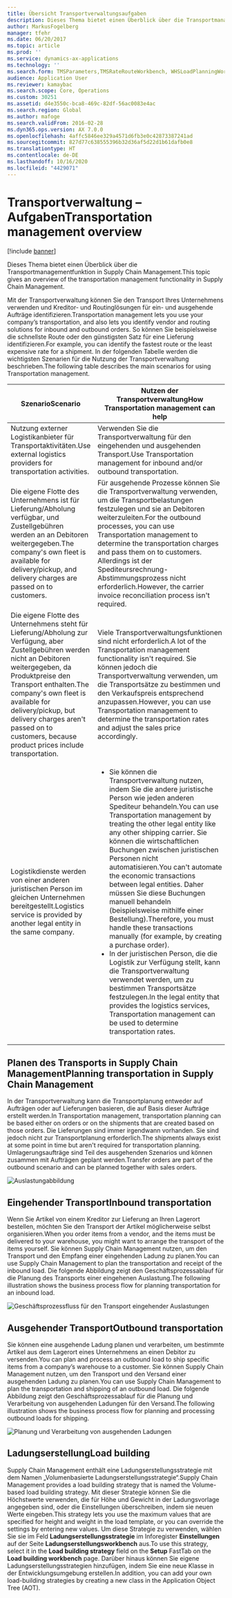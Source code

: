 ```yaml
---
title: Übersicht Transportverwaltungsaufgaben
description: Dieses Thema bietet einen Überblick über die Transportmanagementfunktion in Supply Chain Management.
author: MarkusFogelberg
manager: tfehr
ms.date: 06/20/2017
ms.topic: article
ms.prod: ''
ms.service: dynamics-ax-applications
ms.technology: ''
ms.search.form: TMSParameters,TMSRateRouteWorkbench, WHSLoadPlanningWorkbench, TMSLoadBuildTemplateApply, WHSLoadTemplate, TMSTransportationStatus, TMSLoadSeal, TMSLoadBuildProposal, TMSLoadBuildWorkbench, TMSLoadBuildStrategy, TMSLoadBuildStrategyAttributeValue
audience: Application User
ms.reviewer: kamaybac
ms.search.scope: Core, Operations
ms.custom: 30251
ms.assetid: d4e3550c-bca8-469c-82df-56ac0083e4ac
ms.search.region: Global
ms.author: mafoge
ms.search.validFrom: 2016-02-28
ms.dyn365.ops.version: AX 7.0.0
ms.openlocfilehash: 4affc5846ee329a4571d6fb3e0c42873387241ad
ms.sourcegitcommit: 827d77c638555396b32d36af5d22d1b61dafb0e8
ms.translationtype: HT
ms.contentlocale: de-DE
ms.lasthandoff: 10/16/2020
ms.locfileid: "4429071"
---
```

# <a name="transportation-management-overview"></a><span data-ttu-id="45636-103">Transportverwaltung – Aufgaben</span><span class="sxs-lookup"><span data-stu-id="45636-103">Transportation management overview</span></span>

[!include [banner](../includes/banner.md)]

<span data-ttu-id="45636-104">Dieses Thema bietet einen Überblick über die Transportmanagementfunktion in Supply Chain Management.</span><span class="sxs-lookup"><span data-stu-id="45636-104">This topic gives an overview of the transportation management functionality in Supply Chain Management.</span></span>

<span data-ttu-id="45636-105">Mit der Transportverwaltung können Sie den Transport Ihres Unternehmens verwenden und Kreditor- und Routinglösungen für ein- und ausgehende Aufträge identifizieren.</span><span class="sxs-lookup"><span data-stu-id="45636-105">Transportation management lets you use your company’s transportation, and also lets you identify vendor and routing solutions for inbound and outbound orders.</span></span> <span data-ttu-id="45636-106">So können Sie beispielsweise die schnellste Route oder den günstigsten Satz für eine Lieferung identifizieren.</span><span class="sxs-lookup"><span data-stu-id="45636-106">For example, you can identify the fastest route or the least expensive rate for a shipment.</span></span> <span data-ttu-id="45636-107">In der folgenden Tabelle werden die wichtigsten Szenarien für die Nutzung der Transportverwaltung beschrieben.</span><span class="sxs-lookup"><span data-stu-id="45636-107">The following table describes the main scenarios for using Transportation management.</span></span>

<table>
<colgroup>
<col width="50%" />
<col width="50%" />
</colgroup>
<thead>
<tr class="header">
<th><span data-ttu-id="45636-108">Szenario</span><span class="sxs-lookup"><span data-stu-id="45636-108">Scenario</span></span></th>
<th><span data-ttu-id="45636-109">Nutzen der Transportverwaltung</span><span class="sxs-lookup"><span data-stu-id="45636-109">How Transportation management can help</span></span></th>
</tr>
</thead>
<tbody>
<tr class="odd">
<td><span data-ttu-id="45636-110">Nutzung externer Logistikanbieter für Transportaktivitäten.</span><span class="sxs-lookup"><span data-stu-id="45636-110">Use external logistics providers for transportation activities.</span></span></td>
<td><span data-ttu-id="45636-111">Verwenden Sie die Transportverwaltung für den eingehenden und ausgehenden Transport.</span><span class="sxs-lookup"><span data-stu-id="45636-111">Use Transportation management for inbound and/or outbound transportation.</span></span></td>
</tr>
<tr class="even">
<td><span data-ttu-id="45636-112">Die eigene Flotte des Unternehmens ist für Lieferung/Abholung verfügbar, und Zustellgebühren werden an an Debitoren weitergegeben.</span><span class="sxs-lookup"><span data-stu-id="45636-112">The company&#39;s own fleet is available for delivery/pickup, and delivery charges are passed on to customers.</span></span></td>
<td><span data-ttu-id="45636-113">Für ausgehende Prozesse können Sie die Transportverwaltung verwenden, um die Transportbelastungen festzulegen und sie an Debitoren weiterzuleiten.</span><span class="sxs-lookup"><span data-stu-id="45636-113">For the outbound processes, you can use Transportation management to determine the transportation charges and pass them on to customers.</span></span> <span data-ttu-id="45636-114">Allerdings ist der Spediteursrechnung-Abstimmungsprozess nicht erforderlich.</span><span class="sxs-lookup"><span data-stu-id="45636-114">However, the carrier invoice reconciliation process isn&#39;t required.</span></span></td>
</tr>
<tr class="odd">
<td><span data-ttu-id="45636-115">Die eigene Flotte des Unternehmens steht für Lieferung/Abholung zur Verfügung, aber Zustellgebühren werden nicht an Debitoren weitergegeben, da Produktpreise den Transport enthalten.</span><span class="sxs-lookup"><span data-stu-id="45636-115">The company&#39;s own fleet is available for delivery/pickup, but delivery charges aren&#39;t passed on to customers, because product prices include transportation.</span></span></td>
<td><span data-ttu-id="45636-116">Viele Transportverwaltungsfunktionen sind nicht erforderlich.</span><span class="sxs-lookup"><span data-stu-id="45636-116">A lot of the Transportation management functionality isn&#39;t required.</span></span> <span data-ttu-id="45636-117">Sie können jedoch die Transportverwaltung verwenden, um die Transportsätze zu bestimmen und den Verkaufspreis entsprechend anzupassen.</span><span class="sxs-lookup"><span data-stu-id="45636-117">However, you can use Transportation management to determine the transportation rates and adjust the sales price accordingly.</span></span></td>
</tr>
<tr class="even">
<td><span data-ttu-id="45636-118">Logistikdienste werden von einer anderen juristischen Person im gleichen Unternehmen bereitgestellt.</span><span class="sxs-lookup"><span data-stu-id="45636-118">Logistics service is provided by another legal entity in the same company.</span></span></td>
<td><ul>
<li><span data-ttu-id="45636-119">Sie können die Transportverwaltung nutzen, indem Sie die andere juristische Person wie jeden anderen Spediteur behandeln.</span><span class="sxs-lookup"><span data-stu-id="45636-119">You can use Transportation management by treating the other legal entity like any other shipping carrier.</span></span> <span data-ttu-id="45636-120">Sie können die wirtschaftlichen Buchungen zwischen juristischen Personen nicht automatisieren.</span><span class="sxs-lookup"><span data-stu-id="45636-120">You can&#39;t automate the economic transactions between legal entities.</span></span> <span data-ttu-id="45636-121">Daher müssen Sie diese Buchungen manuell behandeln (beispielsweise mithilfe einer Bestellung).</span><span class="sxs-lookup"><span data-stu-id="45636-121">Therefore, you must handle these transactions manually (for example, by creating a purchase order).</span></span></li>
<li><span data-ttu-id="45636-122">In der juristischen Person, die die Logistik zur Verfügung stellt, kann die Transportverwaltung verwendet werden, um zu bestimmen Transportsätze festzulegen.</span><span class="sxs-lookup"><span data-stu-id="45636-122">In the legal entity that provides the logistics services, Transportation management can be used to determine transportation rates.</span></span></li>
</ul></td>
</tr>
</tbody>
</table>

## <a name="planning-transportation-in-supply-chain-management"></a><span data-ttu-id="45636-123">Planen des Transports in Supply Chain Management</span><span class="sxs-lookup"><span data-stu-id="45636-123">Planning transportation in Supply Chain Management</span></span>
<span data-ttu-id="45636-124">In der Transportverwaltung kann die Transportplanung entweder auf Aufträgen oder auf Lieferungen basieren, die auf Basis dieser Aufträge erstellt werden.</span><span class="sxs-lookup"><span data-stu-id="45636-124">In Transportation management, transportation planning can be based either on orders or on the shipments that are created based on those orders.</span></span> <span data-ttu-id="45636-125">Die Lieferungen sind immer irgendwann vorhanden. Sie sind jedoch nicht zur Transportplanung erforderlich.</span><span class="sxs-lookup"><span data-stu-id="45636-125">The shipments always exist at some point in time but aren't required for transportation planning.</span></span> <span data-ttu-id="45636-126">Umlagerungsaufträge sind Teil des ausgehenden Szenarios und können zusammen mit Aufträgen geplant werden.</span><span class="sxs-lookup"><span data-stu-id="45636-126">Transfer orders are part of the outbound scenario and can be planned together with sales orders.</span></span> 

![Auslastungabbildung](./media/Load-drawing1-1024x477.jpg)

## <a name="inbound-transportation"></a><span data-ttu-id="45636-128">Eingehender Transport</span><span class="sxs-lookup"><span data-stu-id="45636-128">Inbound transportation</span></span>
<span data-ttu-id="45636-129">Wenn Sie Artikel von einem Kreditor zur Lieferung an Ihren Lagerort bestellen, möchten Sie den Transport der Artikel möglicherweise selbst organisieren.</span><span class="sxs-lookup"><span data-stu-id="45636-129">When you order items from a vendor, and the items must be delivered to your warehouse, you might want to arrange the transport of the items yourself.</span></span> <span data-ttu-id="45636-130">Sie können Supply Chain Management nutzen, um den Transport und den Empfang einer eingehenden Ladung zu planen.</span><span class="sxs-lookup"><span data-stu-id="45636-130">You can use Supply Chain Management to plan the transportation and receipt of the inbound load.</span></span> <span data-ttu-id="45636-131">Die folgende Abbildung zeigt den Geschäftsprozessablauf für die Planung des Transports einer eingehenen Auslastung.</span><span class="sxs-lookup"><span data-stu-id="45636-131">The following illustration shows the business process flow for planning transportation for an inbound load.</span></span> 

![Geschäftsprozessfluss für den Transport eingehender Auslastungen](./media/Businessprocessflowforinboundloadtransportation.jpg)

## <a name="outbound-transportation"></a><span data-ttu-id="45636-133">Ausgehender Transport</span><span class="sxs-lookup"><span data-stu-id="45636-133">Outbound transportation</span></span>
<span data-ttu-id="45636-134">Sie können eine ausgehende Ladung planen und verarbeiten, um bestimmte Artikel aus dem Lagerort eines Unternehmens an einen Debitor zu versenden.</span><span class="sxs-lookup"><span data-stu-id="45636-134">You can plan and process an outbound load to ship specific items from a company’s warehouse to a customer.</span></span> <span data-ttu-id="45636-135">Sie können Supply Chain Management nutzen, um den Transport und den Versand einer ausgehenden Ladung zu planen.</span><span class="sxs-lookup"><span data-stu-id="45636-135">You can use Supply Chain Management to plan the transportation and shipping of an outbound load.</span></span> <span data-ttu-id="45636-136">Die folgende Abbildung zeigt den Geschäftsprozessablauf für die Planung und Verarbeitung von ausgehenden Ladungen für den Versand.</span><span class="sxs-lookup"><span data-stu-id="45636-136">The following illustration shows the business process flow for planning and processing outbound loads for shipping.</span></span> 

![Planung und Verarbeitung von ausgehenden Ladungen](./media/Planningandprocessingoutboundloads.jpg)

## <a name="load-building"></a><span data-ttu-id="45636-138">Ladungserstellung</span><span class="sxs-lookup"><span data-stu-id="45636-138">Load building</span></span>
<span data-ttu-id="45636-139">Supply Chain Management enthält eine Ladungserstellungsstrategie mit dem Namen „Volumenbasierte Ladungserstellungsstrategie“.</span><span class="sxs-lookup"><span data-stu-id="45636-139">Supply Chain Management provides a load building strategy that is named the Volume-based load building strategy.</span></span> <span data-ttu-id="45636-140">Mit dieser Strategie können Sie die Höchstwerte verwenden, die für Höhe und Gewicht in der Ladungsvorlage angegeben sind, oder die Einstellungen überschreiben, indem sie neuen Werte eingeben.</span><span class="sxs-lookup"><span data-stu-id="45636-140">This strategy lets you use the maximum values that are specified for height and weight in the load template, or you can override the settings by entering new values.</span></span> <span data-ttu-id="45636-141">Um diese Strategie zu verwenden, wählen Sie sie im Feld **Ladungserstellungsstrategie** im Inforegister **Einstellungen** auf der Seite **Ladungserstellungsworkbench** aus.</span><span class="sxs-lookup"><span data-stu-id="45636-141">To use this strategy, select it in the **Load building strategy** field on the **Setup** FastTab on the **Load building workbench** page.</span></span> <span data-ttu-id="45636-142">Darüber hinaus können Sie eigene Ladungserstellungsstrategien hinzufügen, indem Sie eine neue Klasse in der Entwicklungsumgebung erstellen.</span><span class="sxs-lookup"><span data-stu-id="45636-142">In addition, you can add your own load-building strategies by creating a new class in the Application Object Tree (AOT).</span></span>



